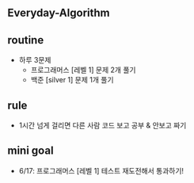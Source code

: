## Everyday-Algorithm

## routine
- 하루 3문제
    - 프로그래머스 [레벨 1] 문제 2개 풀기
    - 백준 [silver 1] 문제 1개 풀기

## rule
- 1시간 넘게 걸리면 다른 사람 코드 보고 공부 & 안보고 짜기

## mini goal
- 6/17: 프로그래머스 [레벨 1] 테스트 재도전해서 통과하기!